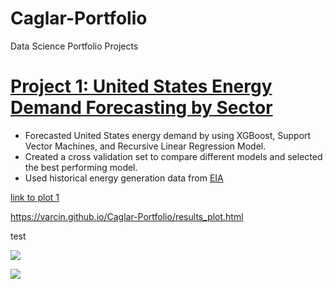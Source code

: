 # Caglar-Portfolio
Data Science Portfolio Projects

# [Project 1: United States Energy Demand Forecasting by Sector](https://github.com/Varcin/Business-Problems/tree/master/054_energy_forecast_xgboost)
* Forecasted United States energy demand by using XGBoost, Support Vector Machines, and Recursive Linear Regression Model. 
* Created a cross validation set to compare different models and selected the best performing model.  
* Used historical energy generation data from [EIA](https://www.eia.gov/electricity/data/browser/)

[link to plot 1](https://varcin.github.io/Caglar-Portfolio/images/results_plot.html)

https://varcin.github.io/Caglar-Portfolio/results_plot.html

test

![](https://varcin.github.io/Caglar-Portfolio/images/energy_forecast.png)


![](https://varcin.github.io/Caglar-Portfolio/images/results_plot.png)

